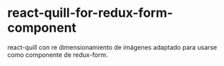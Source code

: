 # react-quill-for-redux-form-component
react-quill con re dimensionamiento de imágenes adaptado para usarse como componente de redux-form.
